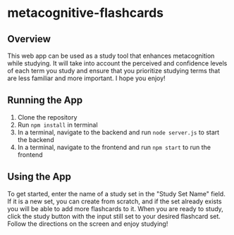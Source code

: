 # metacognitive-flashcards

## Overview 
This web app can be used as a study tool that enhances metacognition while studying. It will take into account the perceived and confidence levels of each term you study and ensure that you prioritize studying terms that are less familiar and more important. I hope you enjoy! 

## Running the App
1. Clone the repository 
2. Run `npm install` in terminal 
3. In a terminal, navigate to the backend and run `node server.js` to start the backend
4. In a terminal, navigate to the frontend and run `npm start` to run the frontend

## Using the App 
To get started, enter the name of a study set in the "Study Set Name" field. If it is a new set, you can create from scratch, and if the set already exists you will be able to add more flashcards to it. When you are ready to study, click the study button with the input still set to your desired flashcard set. Follow the directions on the screen and enjoy studying! 